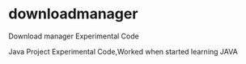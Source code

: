 # downloadmanager
Download manager Experimental Code

Java Project 
Experimental Code,Worked when started learning JAVA 

